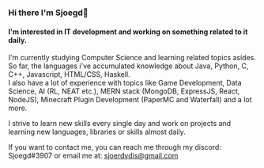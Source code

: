 ### Hi there I'm Sjoegd👋
#### I'm interested in IT development and working on something related to it daily.

I'm currently studying Computer Science and learning related topics asides.  
So far, the languages i've accumulated knowledge about Java, Python, C, C++, Javascript, HTML/CSS, Haskell.  
I also have a lot of experience with topics like Game Development, Data Science, AI (RL, NEAT etc.), MERN stack (MongoDB, ExpressJS, React, NodeJS), Minecraft Plugin Development (PaperMC and Waterfall) and a lot more.

I strive to learn new skills every single day and work on
projects and learning new languages, libraries or skills almost daily.

If you want to contact me, you can reach me through my discord: Sjoegd#3907 or email me at: sjoerdvdis@gmail.com
